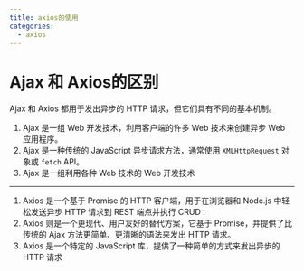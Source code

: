 ```yaml
---
title: axios的使用
categories: 
  - axios
---
```


# Ajax 和 Axios的区别

Ajax 和 Axios 都用于发出异步的 HTTP 请求，但它们具有不同的基本机制。

1. Ajax 是一组 Web 开发技术，利用客户端的许多 Web 技术来创建异步 Web 应用程序。
2. Ajax 是一种传统的 JavaScript 异步请求方法，通常使用 `XMLHttpRequest` 对象或 `fetch` API。
3. Ajax 是一组利用各种 Web 技术的 Web 开发技术

---

1. Axios 是一个基于 Promise 的 HTTP 客户端，用于在浏览器和 Node.js 中轻松发送异步 HTTP 请求到 REST 端点并执行 CRUD .
2. Axios 则是一个更现代、用户友好的替代方案，它基于 Promise，并提供了比传统的 Ajax 方法更简单、更清晰的语法来发出 HTTP 请求。
3. Axios 是一个特定的 JavaScript 库，提供了一种简单的方式来发出异步的 HTTP 请求